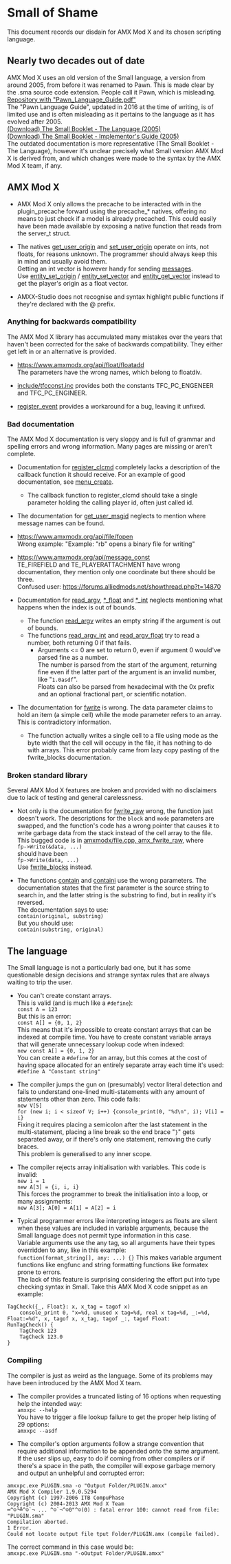 # Small of Shame
This document records our disdain for AMX Mod X and its chosen scripting language.

## Nearly two decades out of date
AMX Mod X uses an old version of the Small language, a version from around 2005, from before it was renamed to Pawn. This is made clear by the .sma source code extension. People call it Pawn, which is misleading.  
[Repository with "Pawn_Language_Guide.pdf"](https://github.com/compuphase/pawn/tree/master/doc)  
The "Pawn Language Guide", updated in 2016 at the time of writing, is of limited use and is often misleading as it pertains to the language as it has evolved after 2005.  
[(Download) The Small Booklet - The Language (2005)](https://www.doomworld.com/eternity/engine/smalldoc.pdf)  
[(Download) The Small Booklet - Implementor's Guide (2005)](https://www.doomworld.com/eternity/engine/smallguide.pdf)  
The outdated documentation is more representative (The Small Booklet - The Language), however it's unclear precisely what Small version AMX Mod X is derived from, and which changes were made to the syntax by the AMX Mod X team, if any.  

## AMX Mod X
- AMX Mod X only allows the precache to be interacted with in the plugin_precache forward using the precache_\* natives, offering no means to just check if a model is already precached. This could easily have been made available by exposing a native function that reads from the server_t struct.

- The natives [get_user_origin](https://www.amxmodx.org/api/amxmodx/get_user_origin) and [set_user_origin](https://www.amxmodx.org/api/amxmodx/set_user_origin) operate on ints, not floats, for reasons unknown. The programmer should always keep this in mind and usually avoid them.  
Getting an int vector is however handy for sending [messages](https://www.amxmodx.org/api/message_const).  
Use [entity_set_origin](https://www.amxmodx.org/api/engine/entity_set_origin) / [entity_set_vector](https://www.amxmodx.org/api/engine/entity_set_vector) and [entity_get_vector](https://www.amxmodx.org/api/engine/entity_set_vector) instead to get the player's origin as a float vector.  

- AMXX-Studio does not recognise and syntax highlight public functions if they're declared with the @ prefix.

### Anything for backwards compatibility
The AMX Mod X library has accumulated many mistakes over the years that haven't been corrected for the sake of backwards compatibility. They either get left in or an alternative is provided.

- https://www.amxmodx.org/api/float/floatadd  
The parameters have the wrong names, which belong to floatdiv.

- [include/tfcconst.inc](https://github.com/alliedmodders/amxmodx/blob/master/plugins/include/tfcconst.inc#L75) provides both the constants TFC_PC_ENGENEER and TFC_PC_ENGINEER.

- [register_event](https://www.amxmodx.org/api/amxmodx/register_event) provides a workaround for a bug, leaving it unfixed.

### Bad documentation
The AMX Mod X documentation is very sloppy and is full of grammar and spelling errors and wrong information. Many pages are missing or aren't complete.

- Documentation for [register_clcmd](https://www.amxmodx.org/api/amxmodx/register_clcmd) completely lacks a description of the callback function it should receive. For an example of good documentation, see [menu_create](https://www.amxmodx.org/api/newmenus/menu_create).
	- The callback function to register_clcmd should take a single parameter holding the calling player id, often just called id.

- The documentation for [get_user_msgid](https://www.amxmodx.org/api/amxmodx/get_user_msgid) neglects to mention where message names can be found.

- https://www.amxmodx.org/api/file/fopen  
Wrong example: "Example: "rb" opens a binary file for writing"

- https://www.amxmodx.org/api/message_const  
TE_FIREFIELD and TE_PLAYERATTACHMENT have wrong documentation, they mention only one coordinate but there should be three.  
Confused user: https://forums.alliedmods.net/showthread.php?t=14870
	
- Documentation for [read_argv](https://www.amxmodx.org/api/amxmodx/read_argv), [\*_float](https://www.amxmodx.org/api/amxmodx/read_argv_float) and [\*_int](https://www.amxmodx.org/api/amxmodx/read_argv_int) neglects mentioning what happens when the index is out of bounds.
	- The function [read_argv](https://www.amxmodx.org/api/amxmodx/read_argv) writes an empty string if the argument is out of bounds.
	- The functions [read_argv_int](https://www.amxmodx.org/api/amxmodx/read_argv_int) and [read_argv_float](https://www.amxmodx.org/api/amxmodx/read_argv_float) try to read a number, both returning 0 if that fails.
		- Arguments <= 0 are set to return 0, even if argument 0 would've parsed fine as a number.  
		The number is parsed from the start of the argument, returning fine even if the latter part of the argument is an invalid number, like "`1.0asdf`".  
		Floats can also be parsed from hexadecimal with the 0x prefix and an optional fractional part, or scientific notation.
	
- The documentation for [fwrite](https://www.amxmodx.org/api/file/fwrite) is wrong. The data parameter claims to hold an item (a simple cell) while the mode parameter refers to an array. This is contradictory information.
	- The function actually writes a single cell to a file using mode as the byte width that the cell will occupy in the file, it has nothing to do with arrays. This error probably came from lazy copy pasting of the fwrite_blocks documentation.

### Broken standard library
Several AMX Mod X features are broken and provided with no disclaimers due to lack of testing and general carelessness.

- Not only is the documentation for [fwrite_raw](https://www.amxmodx.org/api/file/fwrite_raw) wrong, the function just doesn't work. The descriptions for the `block` and `mode` parameters are swapped, and the function's code has a wrong pointer that causes it to write garbage data from the stack instead of the cell array to the file.  
This bugged code is in [amxmodx/file.cpp, amx_fwrite_raw](https://github.com/alliedmodders/amxmodx/blob/master/amxmodx/file.cpp#L454), where  
`fp->Write(&data, ...)`  
should have been  
`fp->Write(data, ...)`  
Use [fwrite_blocks](https://www.amxmodx.org/api/file/fwrite_blocks) instead.

- The functions [contain](https://www.amxmodx.org/api/string/contain) and [containi](https://www.amxmodx.org/api/string/containi) use the wrong parameters. The documentation states that the first parameter is the source string to search in, and the latter string is the substring to find, but in reality it's reversed.  
The documentation says to use:  
`contain(original, substring)`  
But you should use:  
`contain(substring, original)`

## The language
The Small language is not a particularly bad one, but it has some questionable design decisions and strange syntax rules that are always waiting to trip the user.

- You can't create constant arrays.  
This is valid (and is much like a `#define`):  
`const A = 123`  
But this is an error:  
`const A[] = {0, 1, 2}`  
This means that it's impossible to create constant arrays that can be indexed at compile time. You have to create constant variable arrays that will generate unnecessary lookup code when indexed:  
`new const A[] = {0, 1, 2}`  
You can create a `#define` for an array, but this comes at the cost of having space allocated for an entirely separate array each time it's used:  
`#define A "Constant string"`

- The compiler jumps the gun on (presumably) vector literal detection and fails to understand one-lined multi-statements with any amount of statements other than zero. This code fails:  
`new V[5]`  
`for (new i; i < sizeof V; i++) {console_print(0, "%d\n", i); V[i] = i}`   
Fixing it requires placing a semicolon after the last statement in the multi-statement, placing a line break so the end brace "`}`" gets separated away, or if there's only one statement, removing the curly braces.  
This problem is generalised to any inner scope.

- The compiler rejects array initialisation with variables. This code is invalid:  
`new i = 1`  
`new A[3] = {i, i, i}`  
This forces the programmer to break the initialisation into a loop, or many assignments:  
`new A[3]; A[0] = A[1] = A[2] = i`

- Typical programmer errors like interpreting integers as floats are silent when these values are included in variable arguments, because the Small language does not permit type information in this case.  
Variable arguments use the any tag, so all arguments have their types overridden to any, like in this example:  
`function(format_string[], any: ...) {}`
This makes variable argument functions like engfunc and string formatting functions like formatex prone to errors.  
The lack of this feature is surprising considering the effort put into type checking syntax in Small. Take this AMX Mod X code snippet as an example:  
```
TagCheck({_, Float}: x, x_tag = tagof x)
	console_print 0, "x=%d, unused x tag=%d, real x tag=%d, _:=%d, Float:=%d", x, tagof x, x_tag, tagof _:, tagof Float:
RunTagCheck() {
	TagCheck 123
	TagCheck 123.0
}
```

### Compiling
The compiler is just as weird as the language. Some of its problems may have been introduced by the AMX Mod X team.

- The compiler provides a truncated listing of 16 options when requesting help the intended way:  
`amxxpc --help`  
You have to trigger a file lookup failure to get the proper help listing of 29 options:  
`amxxpc --asdf`  

- The compiler's option arguments follow a strange convention that require additional information to be appended onto the same argument. If the user slips up, easy to do if coming from other compilers or if there's a space in the path, the compiler will expose garbage memory and output an unhelpful and corrupted error:
```
amxxpc.exe PLUGIN.sma -o "Output Folder/PLUGIN.amxx"
AMX Mod X Compiler 1.9.0.5294
Copyright (c) 1997-2006 ITB CompuPhase
Copyright (c) 2004-2013 AMX Mod X Team
═^☺└╩^☺`¬ ... ^☺`¬^☺0"^☺(0) : fatal error 100: cannot read from file: "PLUGIN.sma"
Compilation aborted.
1 Error.
Could not locate output file tput Folder/PLUGIN.amx (compile failed).
```
The correct command in this case would be:  
`amxxpc.exe PLUGIN.sma "-oOutput Folder/PLUGIN.amxx"`